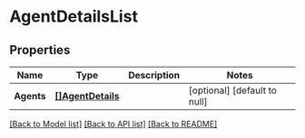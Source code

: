 # AgentDetailsList

## Properties
Name | Type | Description | Notes
------------ | ------------- | ------------- | -------------
**Agents** | [**[]AgentDetails**](AgentDetails.md) |  | [optional] [default to null]

[[Back to Model list]](../README.md#documentation-for-models) [[Back to API list]](../README.md#documentation-for-api-endpoints) [[Back to README]](../README.md)

